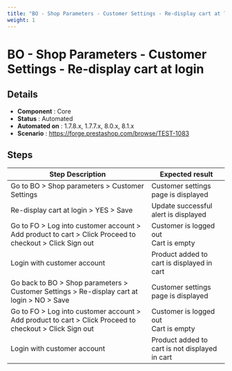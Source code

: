 ```yaml
---
title: "BO - Shop Parameters - Customer Settings - Re-display cart at login"
weight: 1
---
```


# BO - Shop Parameters - Customer Settings - Re-display cart at login
## Details
* **Component** : Core
* **Status** : Automated
* **Automated on** : 1.7.8.x, 1.7.7.x, 8.0.x, 8.1.x
* **Scenario** : https://forge.prestashop.com/browse/TEST-1083

## Steps
| Step Description | Expected result |
| ----- | ----- |
| Go to BO > Shop parameters > Customer Settings | Customer settings page is displayed |
| Re-display cart at login > YES > Save | Update successful alert is displayed |
| Go to FO > Log into customer account > Add product to cart > Click Proceed to checkout > Click Sign out | Customer is logged out<br>Cart is empty |
| Login with customer account | Product added to cart is displayed in cart |
| Go back to BO > Shop parameters > Customer Settings > Re-display cart at login > NO > Save | Customer settings page is displayed |
| Go to FO > Log into customer account > Add product to cart > Click Proceed to checkout > Click Sign out | Customer is logged out<br>Cart is empty |
| Login with customer account | Product added to cart is not displayed in cart |

